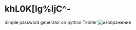 # khL0K[lg%ljC^-
Simple password generator on python Tkinter
![изображение](https://github.com/SniffSpoof/password_generator_tkinter/assets/52812804/aa4cfcc6-8b2d-4412-9d36-dd2cce7ff600)
